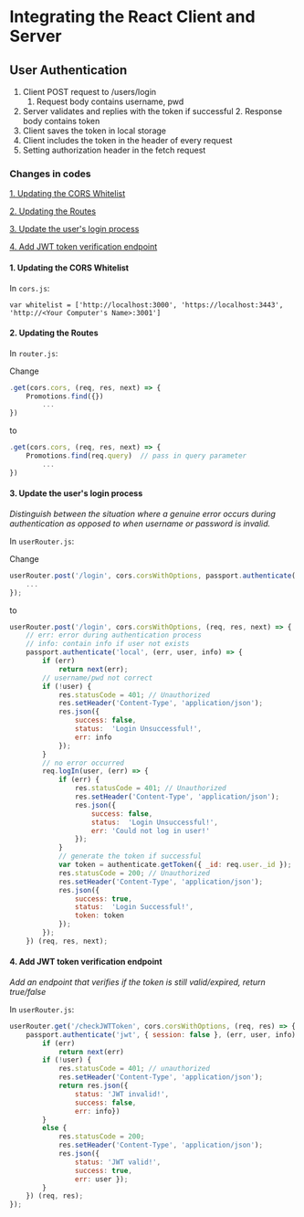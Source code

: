 # Integrating  the React Client and Server
## User Authentication
1. Client POST request to /users/login
    1. Request body contains username, pwd
2. Server validates and replies with the token if successful
    2. Response body contains token
3. Client saves the token in local storage
4. Client includes the token in the header of every request
5. Setting authorization header in the fetch request

### Changes in codes
[1. Updating the CORS Whitelist](####-1.-Updating-the-CORS-Whitelist)

[2. Updating the Routes](####-2.-Updating-the-Routes)

[3. Update the user's login process](####-3.-Update-the-user's-login-process)

[4. Add JWT token verification endpoint](####-4.-Add-JWT-token-verification-endpoint)

#### 1. Updating the CORS Whitelist

In `cors.js`:
```
var whitelist = ['http://localhost:3000', 'https://localhost:3443', 'http://<Your Computer's Name>:3001']
```

#### 2. Updating the Routes

In `router.js`:

Change
```javascript
.get(cors.cors, (req, res, next) => {
	Promotions.find({})
		...
})
```
to
```javascript
.get(cors.cors, (req, res, next) => {
	Promotions.find(req.query)  // pass in query parameter
		...
})
```

#### 3. Update the user's login process

*Distinguish between the situation where a genuine error occurs during authentication as opposed to when username or password is invalid.*

In `userRouter.js`:

Change
```javascript
userRouter.post('/login', cors.corsWithOptions, passport.authenticate('local'), (req, res) => {
	...
});
```

to 
```javascript
userRouter.post('/login', cors.corsWithOptions, (req, res, next) => {
	// err: error during authentication process
	// info: contain info if user not exists
	passport.authenticate('local', (err, user, info) => {
		if (err)
			return next(err);
		// username/pwd not correct
		if (!user) {  
			res.statusCode = 401; // Unauthorized
			res.setHeader('Content-Type', 'application/json');
			res.json({
				success: false,
				status:  'Login Unsuccessful!',
				err: info
			});
		}
		// no error occurred
		req.logIn(user, (err) => {
			if (err) {
				res.statusCode = 401; // Unauthorized
				res.setHeader('Content-Type', 'application/json');
				res.json({
					success: false,
					status:  'Login Unsuccessful!',
					err: 'Could not log in user!'
				});
			}
			// generate the token if successful
			var token = authenticate.getToken({ _id: req.user._id });
			res.statusCode = 200; // Unauthorized
			res.setHeader('Content-Type', 'application/json');
			res.json({
				success: true,
				status:  'Login Successful!',
				token: token
			});
		});
	}) (req, res, next);
```

#### 4. Add JWT token verification endpoint

*Add an endpoint that verifies if the token is still valid/expired, return true/false*

In `userRouter.js`:

```javascript
userRouter.get('/checkJWTToken', cors.corsWithOptions, (req, res) => {
	passport.authenticate('jwt', { session: false }, (err, user, info) =>  {
		if (err)
			return next(err)
		if (!user) {
			res.statusCode = 401; // unauthorized
			res.setHeader('Content-Type', 'application/json');
			return res.json({ 
				status: 'JWT invalid!', 
				success: false, 
				err: info})
		}
		else {
			res.statusCode = 200;
			res.setHeader('Content-Type', 'application/json');
			res.json({ 
				status: 'JWT valid!', 
				success: true, 
				err: user });
		}
	}) (req, res);
});
```
